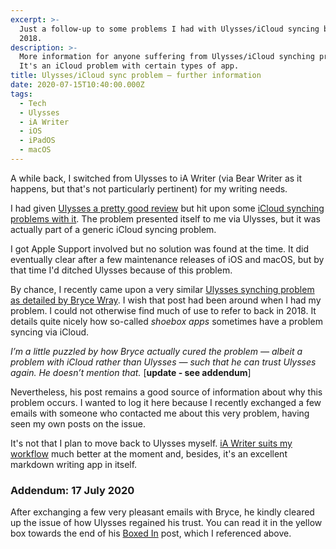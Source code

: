 ```yaml
---
excerpt: >-
  Just a follow-up to some problems I had with Ulysses/iCloud syncing back in
  2018.
description: >-
  More information for anyone suffering from Ulysses/iCloud synching problems.
  It's an iCloud problem with certain types of app.
title: Ulysses/iCloud sync problem — further information
date: 2020-07-15T10:40:00.000Z
tags:
  - Tech
  - Ulysses
  - iA Writer
  - iOS
  - iPadOS
  - macOS
---
```

A while back, I switched from Ulysses to iA Writer (via Bear Writer as it happens, but that's not particularly pertinent) for my writing needs. 

I had given [Ulysses a pretty good review](https://gordonansell.com/ulysses-review-the-best-writing-app-for-macos-and-ios) but hit upon some [iCloud synching problems with it](https://gordonansell.com/ulysses-review-the-best-writing-app-for-macos-and-ios#addendum). The problem presented itself to me via Ulysses, but it was actually part of a generic iCloud syncing problem.

I got Apple Support involved but no solution was found at the time. It did eventually clear after a few maintenance releases of iOS and macOS, but by that time I'd ditched Ulysses because of this problem.

By chance, I recently came upon a very similar [Ulysses synching problem as detailed by Bryce Wray](https://brycewray.com/posts/2019/05/boxed-in). I wish that post had been around when I had my problem. I could not otherwise find much of use to refer to back in 2018. It details quite nicely how so-called *shoebox apps* sometimes have a problem syncing via iCloud.

*I’m a little puzzled by how Bryce actually cured the problem — albeit a problem with iCloud rather than Ulysses — such that he can trust Ulysses again. He doesn’t mention that.* [**update - see addendum**]

Nevertheless, his post remains a good source of information about why this problem occurs. I wanted to log it here because I recently exchanged a few emails with someone who contacted me about this very problem, having seen my own posts on the issue.

It's not that I plan to move back to Ulysses myself. [iA Writer suits my workflow](https://gordonansell.com/ia-writer-review-and-changing-my-workflow) much better at the moment and, besides, it's an excellent markdown writing app in itself.

### Addendum: 17 July 2020

After exchanging a few very pleasant emails with Bryce, he kindly cleared up the issue of how Ulysses regained his trust. You can read it in the yellow box towards the end of his [Boxed In](https://brycewray.com/posts/2019/05/boxed-in) post, which I referenced above.

